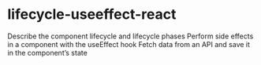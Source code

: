 # lifecycle-useeffect-react

Describe the component lifecycle and lifecycle phases
Perform side effects in a component with the useEffect hook
Fetch data from an API and save it in the component’s state

